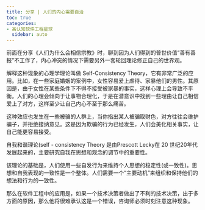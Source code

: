 ```yaml
---
title: 分享 | 人们的内心需要自洽
toc: true
categories:
- 高认知软件工程星球
  sidebar: auto
---
```


前面在分享《人们为什么会相信宗教》时，聊到因为人们得到的普世价值“善有善报”不工作了，内心冲突的情况下需要另外一套轮回理论修正自己的世界观。

解释这种现象的心理学理论叫做 Self-Consistency Theory，它有非常广泛的应用。比如，在一些家庭婚姻的案例中，女性容易爱上虐待、家暴他们的男性。其原因是，由于女性在某些条件下不得不接受被家暴的事实，这样心理上会导致不平衡。人们的心理会倾向于让事物合理化，于是在潜意识中找到一些理由让自己相信爱上了对方，这样至少让自己内心不至于那么痛苦。

这种效应也发生在一些被骗的人群上，当你指出某人被骗取财色，对方往往会维护骗子，并拒绝接纳意见。这是因为欺骗的行为已经发生，人们会美化相关事实，让自己能更容易接受。

自我和谐理论(self - consistency Theory 是由Prescott Lecky在 20 世纪20年代发展起来的，主要研究自我在思想和观念的调节中的重要性。

该理论的基础是，人们使用一些自发行为来维持个人思想的稳定性(或一致性)。思想和自我表现的一致性是一个整体。人们需要一个“主要动机”来组织和保持他们的想法和行为的一致性。

那么在软件工程中的应用是，如果一个技术决策者做出了不利的技术决策，出于多方面的原因，那么他将很难承认这是一个错误，咨询师必须时刻注意这种现象。
